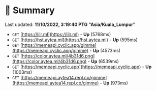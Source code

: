# 📖 Summary
Last updated: **11/10/2022, 3:19:40 PTG "Asia/Kuala_Lumpur"**

- `GET` [https://lilr.ml](https://lilr.ml) - **Up** (5768ms)
- `GET` [https://hst.aytea.ml](https://hst.aytea.ml) - **Up** (595ms)
- `GET` [https://memeapi.cyclic.app/gimme](https://memeapi.cyclic.app/gimme) - **Up** (4573ms)
- `GET` [https://color.aytea.ml/4b31d6.png](https://color.aytea.ml/4b31d6.png) - **Up** (6539ms)
- `GET` [https://memeapi.cyclic.app](https://memeapi.cyclic.app) - **Up** (1003ms)
- `GET` [https://memeapi.aytea14.repl.co/gimme](https://memeapi.aytea14.repl.co/gimme) - **Up** (973ms)
